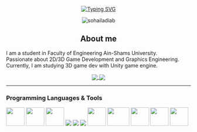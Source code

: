 <p align = "center">
<a href="https://git.io/typing-svg"><img src="https://readme-typing-svg.demolab.com?font=Fira+Code&pause=1000&color=C51BA5&center=true&vCenter=true&width=435&lines=Hey+there%2C+I'm+Shady.;Welcome+to+my+profile+%3A)" alt="Typing SVG" /></a>
</p>
<p align="center"> <img src="https://media.tenor.com/uTGE6zSoSs8AAAAC/future-gaming.gif" alt="sohailadiab" /> </p>

<H2 align = "center">About me</H2>
<p> I am a student in Faculty of Engineering Ain-Shams University. <br>
  Passionate about 2D/3D Game Development and Graphics Engineering. <br>
  Currently, I am studying 3D game dev with Unity game engine. <br>
</p>

<p align="center">
  <a href="https://github.com/anuraghazra/github-readme-stats">
    <img align="center" src="https://github-readme-stats.vercel.app/api?username=shady2532&bg_color=00000000&theme=radical" />
  </a>
  <a href="https://github.com/anuraghazra/convoychat">
    <img align="center" src="https://github-readme-stats.vercel.app/api/top-langs/?username=shady2532&theme=radical&bg_color=00000000&layout=compact" />
  </a>
</p>

<hr>

<H3> Programming Languages & Tools </H3>
<p aligm ="center"> 
  <img src="https://github.com/yurijserrano/Github-Profile-Readme-Logos/blob/master/programming%20languages/c.svg" width =50 height = 50/>
  <img src="https://github.com/yurijserrano/Github-Profile-Readme-Logos/blob/master/programming%20languages/c%2B%2B.svg" width =50 height=50 />
  <img src="https://github.com/yurijserrano/Github-Profile-Readme-Logos/blob/master/programming%20languages/c%23.svg" width =50 height =50/>
  <img src="https://img.icons8.com/color/48/000000/html-5--v1.png"/>
  <img src="https://img.icons8.com/color/48/000000/css3.png"/>
  <img src="https://img.icons8.com/color/48/000000/javascript--v2.png"/>
  <img src="https://github.com/yurijserrano/Github-Profile-Readme-Logos/blob/master/programming%20languages/bash.svg" width =50/>
  <img src="https://github.com/yurijserrano/Github-Profile-Readme-Logos/blob/master/others/git.svg" width =60 height = 50/>
  <img src ="https://github.com/yurijserrano/Github-Profile-Readme-Logos/blob/master/tools/unity.png" width = 50/>
  <img src ="https://github.com/yurijserrano/Github-Profile-Readme-Logos/blob/master/ides/vs-studio.svg" width = 50/>  
  <img src ="https://github.com/yurijserrano/Github-Profile-Readme-Logos/blob/master/text%20editors/vscode.svg" width =50/>
</p>


